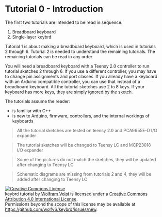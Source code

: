 Tutorial 0 - Introduction
=========================
The first two tutorials are intended to be read in sequence:
 1. Breadboard keyboard
 2. Single-layer keybrd

Tutorial 1 is about making a breadboard keyboard, which is used in tutorials 2 through 6.
Tutorial 2 is needed to understand the remaining tutorials.
The remaining tutorials can be read in any order.

You will need a breadboard keyboard with a Teensy 2.0 controller to run tutorial sketches 2 through 6.
If you use a different controller, you may have to change pin assignments and port classes.
If you already have a keyboard with an Arduino compatible controller, you can use that instead of a breadboard keyboard.
All the tutorial sketches use 2 to 8 keys.
If your keyboard has more keys, they are simply ignored by the sketch.

The tutorials assume the reader:
* is familiar with C++
* is new to Arduino, firmware, controllers, and the internal workings of keyboards

<!-- todo -->
> All the tutorial sketches are tested on teensy 2.0 and PCA9655E-D I/O expander

> The tutorial sketches will be changed to Teensy LC and MCP23018 I/O expander

> Some of the pictures do not match the sketches, they will be updated after changing to Teensy LC

> Schematic diagrams are missing from tutorials 2 and 4, they will be added after changing to Teensy LC

<a rel="license" href="http://creativecommons.org/licenses/by/4.0/"><img alt="Creative Commons License" style="border-width:0" src="https://i.creativecommons.org/l/by/4.0/88x31.png" /></a><br /><span xmlns:dct="http://purl.org/dc/terms/" property="dct:title">keybrd tutorial</span> by <a xmlns:cc="http://creativecommons.org/ns#" href="https://github.com/wolfv6/keybrd" property="cc:attributionName" rel="cc:attributionURL">Wolfram Volpi</a> is licensed under a <a rel="license" href="http://creativecommons.org/licenses/by/4.0/">Creative Commons Attribution 4.0 International License</a>.<br />Permissions beyond the scope of this license may be available at <a xmlns:cc="http://creativecommons.org/ns#" href="https://github.com/wolfv6/keybrd/issues/new" rel="cc:morePermissions">https://github.com/wolfv6/keybrd/issues/new</a>.
